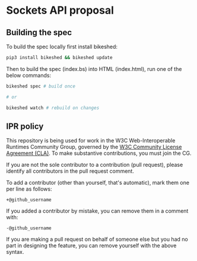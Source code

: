 # Sockets API proposal

## Building the spec

To build the spec locally first install bikeshed:

```sh
pip3 install bikeshed && bikeshed update
```

Then to build the spec (index.bs) into HTML (index.html), run one of the below
commands:

```sh
bikeshed spec # build once

# or

bikeshed watch # rebuild on changes
```

## IPR policy

This repository is being used for work in the W3C Web-Interoperable Runtimes
Community Group, governed by the
[W3C Community License Agreement (CLA)](http://www.w3.org/community/about/agreements/cla/).
To make substantive contributions, you must join the CG.

If you are not the sole contributor to a contribution (pull request), please
identify all contributors in the pull request comment.

To add a contributor (other than yourself, that's automatic), mark them one per
line as follows:

```
+@github_username
```

If you added a contributor by mistake, you can remove them in a comment with:

```
-@github_username
```

If you are making a pull request on behalf of someone else but you had no part
in designing the feature, you can remove yourself with the above syntax.